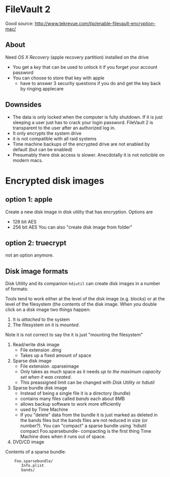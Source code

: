 # FileVault 2

Good source: http://www.tekrevue.com/tip/enable-filevault-encryption-mac/

## About

Need _OS X Recovery_ (apple recovery partition) installed on the drive

- You get a _key_ that can be used to unlock it if you forget your account
  password
- You can choose to store that key with apple
    - have to answer 3 security questions if you do and get the key back by
      ringing applecare

## Downsides

- The data is only locked when the computer is fully shutdown. If it is just
  sleeping a user just has to crack your login password. FileVault 2 is
  transparent to the user after an authorized log in.
- It only encrypts the system drive
- it is not compatible with all raid systems
- Time machine backups of the encrypted drive are not enabled by default (but
  can be enabled)
- Presumably there disk access is slower. Anecdotally it is not noticible on
  modern macs.

# Encrypted disk images

## option 1: apple

Create a new disk image in disk utility that has encryption. Options are

- 128 bit AES
- 256 bit AES You can also "create disk image from folder"

## option 2: truecrypt

not an option anymore.

## Disk image formats

Disk Utility and its companion `hdiutil` can create disk images in a number of
formats:

Tools tend to work either at the level of the disk image (e.g. blocks) or at the
level of the filesystem (the contents of the disk image. When you double click
on a disk image two things happen:

1. It is _attached_ to the system
2. The filesystem on it is _mounted_.

Note it is not correct to say the it is just "mounting the filesystem"

1. Read/write disk image
    - File extension .dmg
    - Takes up a fixed amount of space
2. Sparse disk image
    - File extension .sparseimage
    - Only takes as much space as it needs _up to the maximum capacity set when
      it was created_.
    - This preassigned limit can be changed with _Disk Utility_ or _hdiutil_
3. Sparse bundle disk image
    - Instead of being a single file it is a directory (bundle)
    - contains many files called _bands_ each about 8MB
    - allows backup software to work more efficiently
    - used by Time Machine
    - If you "delete" data from the bundle it is just marked as deleted in the
      bands files but the bands files are not reduced in size (or number?). You
      can "compact" a sparse bundle using `hdiutil compact Foo.sparsebundle-
      compacting is the first thing Time Machine does when it runs out of space.
4. DVD/CD image

Contents of a sparse bundle:

```
    Foo.sparsebundle/
       Info.plist
       bands/
```
